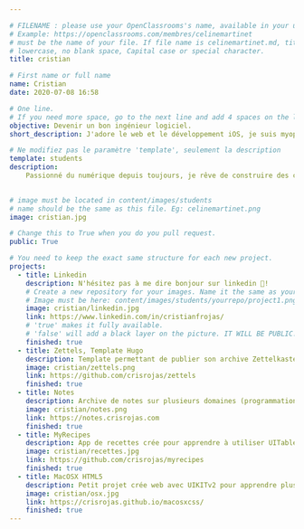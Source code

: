 ```yaml
---

# FILENAME : please use your OpenClassrooms's name, available in your url.
# Example: https://openclassrooms.com/membres/celinemartinet
# must be the name of your file. If file name is celinemartinet.md, title is celinemartinet.
# lowercase, no blank space, Capital case or special character.
title: cristian

# First name or full name
name: Cristian
date: 2020-07-08 16:58

# One line.
# If you need more space, go to the next line and add 4 spaces on the left, as in 'description'.
objective: Devenir un bon ingénieur logiciel.
short_description: J'adore le web et le développement iOS, je suis myope et j'aime la confiture de lait (gnom gnom!)

# Ne modifiez pas le paramètre 'template', seulement la description
template: students
description:
    Passionné du numérique depuis toujours, je rêve de construire des choses dont les gens puissent tomber amoureaux.
   

# image must be located in content/images/students
# name should be the same as this file. Eg: celinemartinet.png
image: cristian.jpg

# Change this to True when you do you pull request.
public: True

# You need to keep the exact same structure for each new project.
projects:
  - title: Linkedin
    description: N'hésitez pas à me dire bonjour sur linkedin 👋!
    # Create a new repository for your images. Name it the same as your nickname and profile picture.
    # Image must be here: content/images/students/yourrepo/project1.png
    image: cristian/linkedin.jpg
    link: https://www.linkedin.com/in/cristianfrojas/
    # 'true' makes it fully available.
    # 'false' will add a black layer on the picture. IT WILL BE PUBLIC!
    finished: true
  - title: Zettels, Template Hugo
    description: Template permettant de publier son archive Zettelkasten en ligne (wikilinks, backlinks, transclusion de cotenu, recherche avec fuse.js...)
    image: cristian/zettels.png
    link: https://github.com/crisrojas/zettels
    finished: true
  - title: Notes
    description: Archive de notes sur plusieurs domaines (programmation, biologie, etc...) crée avec Zettels et Hugo
    image: cristian/notes.png
    link: https://notes.crisrojas.com
    finished: true
  - title: MyRecipes
    description: App de recettes crée pour apprendre à utiliser UITable
    image: cristian/recettes.jpg
    link: https://github.com/crisrojas/myrecipes
    finished: true 
  - title: MacOSX HTML5
    description: Petit projet crée web avec UIKITv2 pour apprendre plus sur l'intégration des maquettes
    image: cristian/osx.jpg
    link: https://crisrojas.github.io/macosxcss/
    finished: true  
---
```

